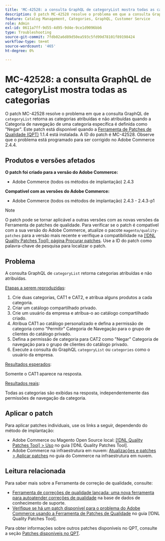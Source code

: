 ```yaml
---
title: 'MC-42528: a consulta GraphQL de categoryList mostra todas as categorias'
description: O patch MC-42528 resolve o problema em que a consulta GraphQL de "categoryList" retorna categorias atribuídas e não atribuídas quando a Categoria de navegação de uma categoria específica é definida como "Deny". Este patch está disponível quando a [Ferramenta de correções de qualidade (QPT)](https://experienceleague.adobe.com/pt-br/docs/commerce-operations/tools/quality-patches-tool/quality-patches-tool-to-self-serve-quality-patches) 1.1.4 está instalada. A ID do patch é MC-42528. Observe que o problema está programado para ser corrigido no Adobe Commerce 2.4.4.
feature: Catalog Management, Categories, GraphQL, Customer Service
role: Admin
exl-id: 0611a7ff-9d55-4d95-9d4e-9ce1d9096bb6
type: Troubleshooting
source-git-commit: 7fdb02a6d89d50ea593c5fd99d78101f89198424
workflow-type: tm+mt
source-wordcount: '465'
ht-degree: 0%

---
```


# MC-42528: a consulta GraphQL de categoryList mostra todas as categorias

O patch MC-42528 resolve o problema em que a consulta GraphQL de `categoryList` retorna as categorias atribuídas e não atribuídas quando a Categoria de navegação de uma categoria específica é definida como &quot;Negar&quot;. Este patch está disponível quando a [Ferramenta de Patches de Qualidade (QPT)](https://experienceleague.adobe.com/pt-br/docs/commerce-operations/tools/quality-patches-tool/quality-patches-tool-to-self-serve-quality-patches) 1.1.4 está instalada. A ID do patch é MC-42528. Observe que o problema está programado para ser corrigido no Adobe Commerce 2.4.4.

## Produtos e versões afetados

**O patch foi criado para a versão do Adobe Commerce:**

* Adobe Commerce (todos os métodos de implantação) 2.4.3

**Compatível com as versões do Adobe Commerce:**

* Adobe Commerce (todos os métodos de implantação) 2.4.3 - 2.4.3-p1

>[!NOTE]
>
>O patch pode se tornar aplicável a outras versões com as novas versões da Ferramenta de patches de qualidade. Para verificar se o patch é compatível com a sua versão do Adobe Commerce, atualize o pacote `magento/quality-patches` para a versão mais recente e verifique a compatibilidade na [[!DNL Quality Patches Tool]: página Procurar patches](https://experienceleague.adobe.com/pt-br/docs/commerce-operations/tools/quality-patches-tool/quality-patches-tool-to-self-serve-quality-patches). Use a ID do patch como palavra-chave de pesquisa para localizar o patch.

## Problema

A consulta GraphQL de `categoryList` retorna categorias atribuídas e não atribuídas.

<u>Etapas a serem reproduzidas</u>:

1. Crie duas categorias, CAT1 e CAT2, e atribua alguns produtos a cada categoria.
1. Criar um catálogo compartilhado privado.
1. Crie um usuário da empresa e atribua-o ao catálogo compartilhado criado.
1. Atribua CAT1 ao catálogo personalizado e defina a permissão de categoria como &quot;Permitir&quot; Categoria de Navegação para o grupo de clientes do catálogo privado.
1. Defina a permissão de categoria para CAT2 como &quot;Negar&quot; Categoria de navegação para o grupo de clientes do catálogo privado.
1. Execute a consulta do GraphQL `categoryList` ou `categories` como o usuário da empresa.

<u>Resultados esperados</u>:

Somente o CAT1 aparece na resposta.

<u>Resultados reais</u>:

Todas as categorias são exibidas na resposta, independentemente das permissões de navegação da categoria.

## Aplicar o patch

Para aplicar patches individuais, use os links a seguir, dependendo do método de implantação:

* Adobe Commerce ou Magento Open Source local: [[!DNL Quality Patches Tool] > Uso](/help/tools/quality-patches-tool/usage.md) no guia [!DNL Quality Patches Tool].
* Adobe Commerce na infraestrutura em nuvem: [Atualizações e patches > Aplicar patches](https://experienceleague.adobe.com/docs/commerce-cloud-service/user-guide/develop/upgrade/apply-patches.html?lang=pt-BR) no guia do Commerce na infraestrutura em nuvem.

## Leitura relacionada

Para saber mais sobre a Ferramenta de correção de qualidade, consulte:

* [Ferramenta de correções de qualidade lançada: uma nova ferramenta para autoatender correções de qualidade](https://experienceleague.adobe.com/pt-br/docs/commerce-operations/tools/quality-patches-tool/quality-patches-tool-to-self-serve-quality-patches) na base de dados de conhecimento de suporte.
* [Verifique se há um patch disponível para o problema do Adobe Commerce usando a Ferramenta de Patches de Qualidade](/help/tools/quality-patches-tool/patches-available-in-qpt/check-patch-for-magento-issue-with-magento-quality-patches.md) no guia [!DNL Quality Patches Tool].

Para obter informações sobre outros patches disponíveis no QPT, consulte a seção [Patches disponíveis no QPT](https://support.magento.com/hc/en-us/sections/360010506631-Patches-available-in-MQP-tool-).
